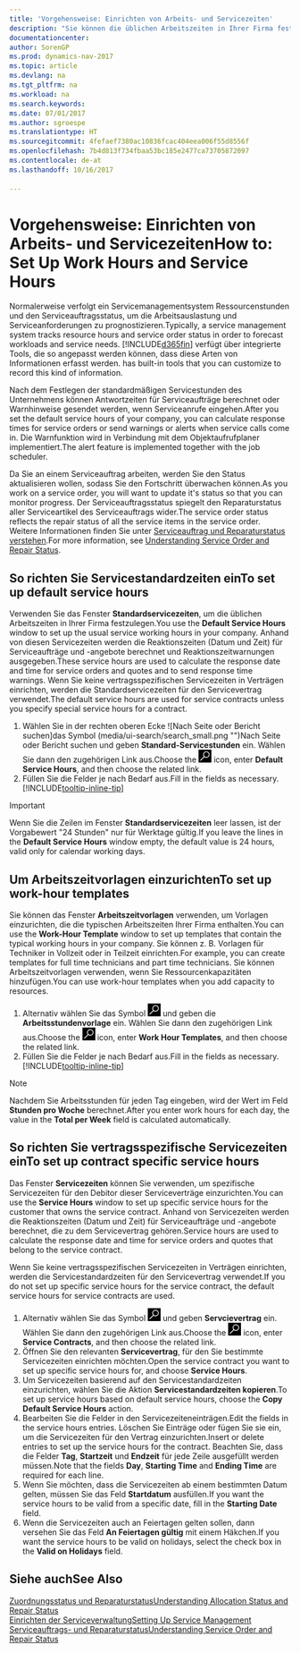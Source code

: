 ```yaml
---
title: 'Vorgehensweise: Einrichten von Arbeits- und Servicezeiten'
description: "Sie können die üblichen Arbeitszeiten in Ihrer Firma festlegen. Anhand von diesen Servicezeiten werden die Reaktionszeiten (Datum und Zeit) für Serviceaufträge und -angebote berechnet und Reaktionszeitwarnungen ausgegeben."
documentationcenter: 
author: SorenGP
ms.prod: dynamics-nav-2017
ms.topic: article
ms.devlang: na
ms.tgt_pltfrm: na
ms.workload: na
ms.search.keywords: 
ms.date: 07/01/2017
ms.author: sgroespe
ms.translationtype: HT
ms.sourcegitcommit: 4fefaef7380ac10836fcac404eea006f55d8556f
ms.openlocfilehash: 7b4d813f734fbaa53bc185e2477ca73705872097
ms.contentlocale: de-at
ms.lasthandoff: 10/16/2017

---
```

# <a name="how-to-set-up-work-hours-and-service-hours"></a><span data-ttu-id="7cf19-104">Vorgehensweise: Einrichten von Arbeits- und Servicezeiten</span><span class="sxs-lookup"><span data-stu-id="7cf19-104">How to: Set Up Work Hours and Service Hours</span></span>
<span data-ttu-id="7cf19-105">Normalerweise verfolgt ein Servicemanagementsystem Ressourcenstunden und den Serviceauftragsstatus, um die Arbeitsauslastung und Serviceanforderungen zu prognostizieren.</span><span class="sxs-lookup"><span data-stu-id="7cf19-105">Typically, a service management system tracks resource hours and service order status in order to forecast workloads and service needs.</span></span> [!INCLUDE[d365fin](includes/d365fin_md.md)]<span data-ttu-id="7cf19-106"> verfügt über integrierte Tools, die so angepasst werden können, dass diese Arten von Informationen erfasst werden.</span><span class="sxs-lookup"><span data-stu-id="7cf19-106"> has built-in tools that you can customize to record this kind of information.</span></span>  
  
<span data-ttu-id="7cf19-107">Nach dem Festlegen der standardmäßigen Servicestunden des Unternehmens können Antwortzeiten für Serviceaufträge berechnet oder Warnhinweise gesendet werden, wenn Serviceanrufe eingehen.</span><span class="sxs-lookup"><span data-stu-id="7cf19-107">After you set the default service hours of your company, you can calculate response times for service orders or send warnings or alerts when service calls come in.</span></span> <span data-ttu-id="7cf19-108">Die Warnfunktion wird in Verbindung mit dem Objektaufrufplaner implementiert.</span><span class="sxs-lookup"><span data-stu-id="7cf19-108">The alert feature is implemented together with the job scheduler.</span></span>   
  
<span data-ttu-id="7cf19-109">Da Sie an einem Serviceauftrag arbeiten, werden Sie den Status aktualisieren wollen, sodass Sie den Fortschritt überwachen können.</span><span class="sxs-lookup"><span data-stu-id="7cf19-109">As you work on a service order, you will want to update it's status so that you can monitor progress.</span></span> <span data-ttu-id="7cf19-110">Der Serviceauftragsstatus spiegelt den Reparaturstatus aller Serviceartikel des Serviceauftrags wider.</span><span class="sxs-lookup"><span data-stu-id="7cf19-110">The service order status reflects the repair status of all the service items in the service order.</span></span> <span data-ttu-id="7cf19-111">Weitere Informationen finden Sie unter [Serviceauftrag und Reparaturstatus verstehen](service-order-repair-status.md).</span><span class="sxs-lookup"><span data-stu-id="7cf19-111">For more information, see [Understanding Service Order and Repair Status](service-order-repair-status.md).</span></span> 

## <a name="to-set-up-default-service-hours"></a><span data-ttu-id="7cf19-112">So richten Sie Servicestandardzeiten ein</span><span class="sxs-lookup"><span data-stu-id="7cf19-112">To set up default service hours</span></span>  
<span data-ttu-id="7cf19-113">Verwenden Sie das Fenster **Standardservicezeiten**, um die üblichen Arbeitszeiten in Ihrer Firma festzulegen.</span><span class="sxs-lookup"><span data-stu-id="7cf19-113">You use the **Default Service Hours** window to set up the usual service working hours in your company.</span></span> <span data-ttu-id="7cf19-114">Anhand von diesen Servicezeiten werden die Reaktionszeiten (Datum und Zeit) für Serviceaufträge und -angebote berechnet und Reaktionszeitwarnungen ausgegeben.</span><span class="sxs-lookup"><span data-stu-id="7cf19-114">These service hours are used to calculate the response date and time for service orders and quotes and to send response time warnings.</span></span> <span data-ttu-id="7cf19-115">Wenn Sie keine vertragsspezifischen Servicezeiten in Verträgen einrichten, werden die Standardservicezeiten für den Servicevertrag verwendet.</span><span class="sxs-lookup"><span data-stu-id="7cf19-115">The default service hours are used for service contracts unless you specify special service hours for a contract.</span></span>  
  
1. <span data-ttu-id="7cf19-116">Wählen Sie in der rechten oberen Ecke ![Nach Seite oder Bericht suchen]das Symbol (media/ui-search/search_small.png "")Nach Seite oder Bericht suchen und geben **Standard-Servicestunden** ein. Wählen Sie dann den zugehörigen Link aus.</span><span class="sxs-lookup"><span data-stu-id="7cf19-116">Choose the ![Search for Page or Report](media/ui-search/search_small.png "Search for Page or Report icon") icon, enter **Default Service Hours**, and then choose the related link.</span></span>  
2. <span data-ttu-id="7cf19-117">Füllen Sie die Felder je nach Bedarf aus.</span><span class="sxs-lookup"><span data-stu-id="7cf19-117">Fill in the fields as necessary.</span></span> [!INCLUDE[tooltip-inline-tip](includes/tooltip-inline-tip_md.md)]  
  
> [!IMPORTANT]  
>  <span data-ttu-id="7cf19-118">Wenn Sie die Zeilen im Fenster **Standardservicezeiten** leer lassen, ist der Vorgabewert "24 Stunden" nur für Werktage gültig.</span><span class="sxs-lookup"><span data-stu-id="7cf19-118">If you leave the lines in the **Default Service Hours** window empty, the default value is 24 hours, valid only for calendar working days.</span></span>  
  
## <a name="to-set-up-work-hour-templates"></a><span data-ttu-id="7cf19-119">Um Arbeitszeitvorlagen einzurichten</span><span class="sxs-lookup"><span data-stu-id="7cf19-119">To set up work-hour templates</span></span>
<span data-ttu-id="7cf19-120">Sie können das Fenster **Arbeitszeitvorlagen** verwenden, um Vorlagen einzurichten, die die typischen Arbeitszeiten Ihrer Firma enthalten.</span><span class="sxs-lookup"><span data-stu-id="7cf19-120">You can use the **Work-Hour Template** window to set up templates that contain the typical working hours in your company.</span></span> <span data-ttu-id="7cf19-121">Sie können z. B. Vorlagen für Techniker in Vollzeit oder in Teilzeit einrichten.</span><span class="sxs-lookup"><span data-stu-id="7cf19-121">For example, you can create templates for full time technicians and part time technicians.</span></span> <span data-ttu-id="7cf19-122">Sie können Arbeitszeitvorlagen verwenden, wenn Sie Ressourcenkapazitäten hinzufügen.</span><span class="sxs-lookup"><span data-stu-id="7cf19-122">You can use work-hour templates when you add capacity to resources.</span></span>  
  
1. <span data-ttu-id="7cf19-123">Alternativ wählen Sie das Symbol ![Nach Seite oder Bericht suchen](media/ui-search/search_small.png "Nach Seite oder Bericht suchen") und geben die **Arbeitsstundenvorlage** ein. Wählen Sie dann den zugehörigen Link aus.</span><span class="sxs-lookup"><span data-stu-id="7cf19-123">Choose the ![Search for Page or Report](media/ui-search/search_small.png "Search for Page or Report icon") icon, enter **Work Hour Templates**, and then choose the related link.</span></span>  
2. <span data-ttu-id="7cf19-124">Füllen Sie die Felder je nach Bedarf aus.</span><span class="sxs-lookup"><span data-stu-id="7cf19-124">Fill in the fields as necessary.</span></span> [!INCLUDE[tooltip-inline-tip](includes/tooltip-inline-tip_md.md)]  
  
> [!Note]
> <span data-ttu-id="7cf19-125">Nachdem Sie Arbeitsstunden für jeden Tag eingeben, wird der Wert im Feld **Stunden pro Woche** berechnet.</span><span class="sxs-lookup"><span data-stu-id="7cf19-125">After you enter work hours for each day, the value in the **Total per Week** field is calculated automatically.</span></span>  

## <a name="to-set-up-contract-specific-service-hours"></a><span data-ttu-id="7cf19-126">So richten Sie vertragsspezifische Servicezeiten ein</span><span class="sxs-lookup"><span data-stu-id="7cf19-126">To set up contract specific service hours</span></span>  
<span data-ttu-id="7cf19-127">Das Fenster **Servicezeiten** können Sie verwenden, um spezifische Servicezeiten für den Debitor dieser Serviceverträge einzurichten.</span><span class="sxs-lookup"><span data-stu-id="7cf19-127">You can use the **Service Hours** window to set up specific service hours for the customer that owns the service contract.</span></span> <span data-ttu-id="7cf19-128">Anhand von Servicezeiten werden die Reaktionszeiten (Datum und Zeit) für Serviceaufträge und -angebote berechnet, die zu dem Servicevertrag gehören.</span><span class="sxs-lookup"><span data-stu-id="7cf19-128">Service hours are used to calculate the response date and time for service orders and quotes that belong to the service contract.</span></span>  
  
<span data-ttu-id="7cf19-129">Wenn Sie keine vertragsspezifischen Servicezeiten in Verträgen einrichten, werden die Servicestandardzeiten für den Servicevertrag verwendet.</span><span class="sxs-lookup"><span data-stu-id="7cf19-129">If you do not set up specific service hours for the service contract, the default service hours for service contracts are used.</span></span>  
  
1. <span data-ttu-id="7cf19-130">Alternativ wählen Sie das Symbol ![Nach Seite oder Bericht suchen](media/ui-search/search_small.png "Nach Seite oder Bericht suchen") und geben **Servcievertrag** ein. Wählen Sie dann den zugehörigen Link aus.</span><span class="sxs-lookup"><span data-stu-id="7cf19-130">Choose the ![Search for Page or Report](media/ui-search/search_small.png "Search for Page or Report icon") icon, enter **Service Contracts**, and then choose the related link.</span></span>  
2. <span data-ttu-id="7cf19-131">Öffnen Sie den relevanten  **Servicevertrag**, für den Sie bestimmte Servicezeiten einrichten möchten.</span><span class="sxs-lookup"><span data-stu-id="7cf19-131">Open the service contract you want to set up specific service hours for, and choose **Service Hours**.</span></span>  
4. <span data-ttu-id="7cf19-132">Um Servicezeiten basierend auf den Servicestandardzeiten einzurichten, wählen Sie die Aktion **Servicestandardzeiten kopieren**.</span><span class="sxs-lookup"><span data-stu-id="7cf19-132">To set up service hours based on default service hours, choose the **Copy Default Service Hours** action.</span></span>  
5. <span data-ttu-id="7cf19-133">Bearbeiten Sie die Felder in den Servicezeiteneinträgen.</span><span class="sxs-lookup"><span data-stu-id="7cf19-133">Edit the fields in the service hours entries.</span></span> <span data-ttu-id="7cf19-134">Löschen Sie Einträge oder fügen Sie sie ein, um die Servicezeiten für den Vertrag einzurichten.</span><span class="sxs-lookup"><span data-stu-id="7cf19-134">Insert or delete entries to set up the service hours for the contract.</span></span> <span data-ttu-id="7cf19-135">Beachten Sie, dass die Felder **Tag**, **Startzeit** und **Endzeit** für jede Zeile ausgefüllt werden müssen.</span><span class="sxs-lookup"><span data-stu-id="7cf19-135">Note that the fields **Day**, **Starting Time** and **Ending Time** are required for each line.</span></span>  
6. <span data-ttu-id="7cf19-136">Wenn Sie möchten, dass die Servicezeiten ab einem bestimmten Datum gelten, müssen Sie das Feld **Startdatum** ausfüllen.</span><span class="sxs-lookup"><span data-stu-id="7cf19-136">If you want the service hours to be valid from a specific date, fill in the **Starting Date** field.</span></span>  
7. <span data-ttu-id="7cf19-137">Wenn die Servicezeiten auch an Feiertagen gelten sollen, dann versehen Sie das Feld **An Feiertagen gültig** mit einem Häkchen.</span><span class="sxs-lookup"><span data-stu-id="7cf19-137">If you want the service hours to be valid on holidays, select the check box in the **Valid on Holidays** field.</span></span>  

## <a name="see-also"></a><span data-ttu-id="7cf19-138">Siehe auch</span><span class="sxs-lookup"><span data-stu-id="7cf19-138">See Also</span></span>  
[<span data-ttu-id="7cf19-139">Zuordnungsstatus und Reparaturstatus</span><span class="sxs-lookup"><span data-stu-id="7cf19-139">Understanding Allocation Status and Repair Status</span></span>](service-allocation-status-and-repair-status.md)  
[<span data-ttu-id="7cf19-140">Einrichten der Serviceverwaltung</span><span class="sxs-lookup"><span data-stu-id="7cf19-140">Setting Up Service Management</span></span>](service-setup-service.md)  
[<span data-ttu-id="7cf19-141">Serviceauftrags- und Reparaturstatus</span><span class="sxs-lookup"><span data-stu-id="7cf19-141">Understanding Service Order and Repair Status</span></span>](service-order-repair-status.md)  

